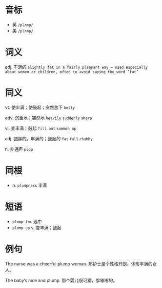 # 音标

- 英 `/plʌmp/`
- 美 `/plʌmp/`

# 词义

adj. 丰满的
`slightly fat in a fairly pleasant way – used especially about women or children, often to avoid saying the word ‘fat’`

# 同义

vt. 使丰满；使鼓起；突然放下
`belly`

adv. 沉重地；突然地
`heavily` `suddenly` `sharp`

vi. 变丰满；鼓起
`fill out` `summon up`

adj. 圆胖的，丰满的；鼓起的
`fat` `full` `chubby`

n. 扑通声
`plop`

# 同根

- n. `plumpness` 丰满

# 短语

- `plump for` 选中
- `plump up` v. 变丰满；鼓起

# 例句

The nurse was a cheerful plump woman.
那护士是个性格开朗、体形丰满的女人。

The baby’s nice and plump.
那个婴儿很可爱，胖嘟嘟的。


